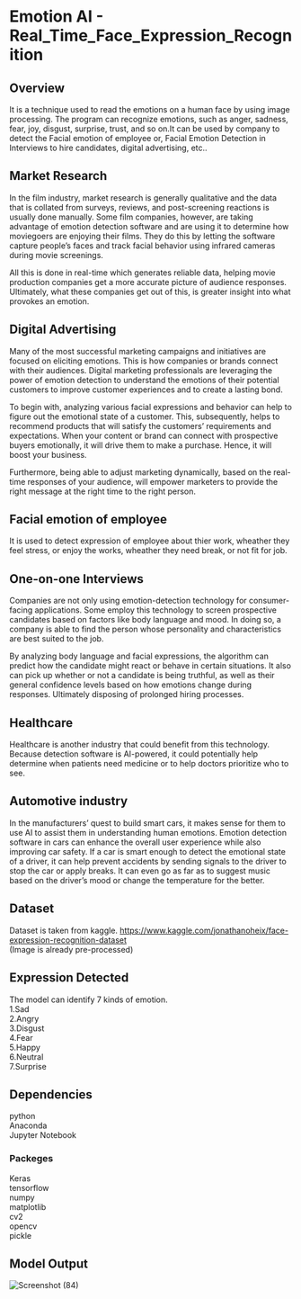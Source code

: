 # Emotion AI - Real_Time_Face_Expression_Recognition

## Overview
It is a technique used to read the emotions on a human face by using image processing. The program can recognize emotions, such as anger, sadness, fear, joy, disgust, surprise, trust, and so on.It can be used by company to detect the Facial emotion of employee or, Facial Emotion Detection in Interviews to hire candidates, digital advertising, etc..


## Market Research
In the film industry, market research is generally qualitative and the data that is collated from surveys, reviews, and post-screening reactions is usually done manually. Some film companies, however, are taking advantage of emotion detection software and are using it to determine how moviegoers are enjoying their films. They do this by letting the software capture people’s faces and track facial behavior using infrared cameras during movie screenings.

All this is done in real-time which generates reliable data, helping movie production companies get a more accurate picture of audience responses. Ultimately, what these companies get out of this, is greater insight into what provokes an emotion.

## Digital Advertising
Many of the most successful marketing campaigns and initiatives are focused on eliciting emotions. This is how companies or brands connect with their audiences. Digital marketing professionals are leveraging the power of emotion detection to understand the emotions of their potential customers to improve customer experiences and to create a lasting bond.

To begin with, analyzing various facial expressions and behavior can help to figure out the emotional state of a customer. This, subsequently, helps to recommend products that will satisfy the customers’ requirements and expectations. When your content or brand can connect with prospective buyers emotionally, it will drive them to make a purchase. Hence, it will boost your business.

Furthermore, being able to adjust marketing dynamically, based on the real-time responses of your audience, will empower marketers to provide the right message at the right time to the right person.

## Facial emotion of employee
It is used to detect expression of employee about thier work, wheather they feel stress, or enjoy the works, wheather they need break, or not fit for job.

## One-on-one Interviews
Companies are not only using emotion-detection technology for consumer-facing applications. Some employ this technology to screen prospective candidates based on factors like body language and mood. In doing so, a company is able to find the person whose personality and characteristics are best suited to the job.

By analyzing body language and facial expressions, the algorithm can predict how the candidate might react or behave in certain situations. It also can pick up whether or not a candidate is being truthful, as well as their general confidence levels based on how emotions change during responses. Ultimately disposing of prolonged hiring processes.

## Healthcare 
Healthcare is another industry that could benefit from this technology. Because detection software is AI-powered, it could potentially help determine when patients need medicine or to help doctors prioritize who to see.

## Automotive industry
In the manufacturers’ quest to build smart cars, it makes sense for them to use AI to assist them in understanding human emotions. Emotion detection software in cars can enhance the overall user experience while also improving car safety. If a car is smart enough to detect the emotional state of a driver, it can help prevent accidents by sending signals to the driver to stop the car or apply breaks. It can even go as far as to suggest music based on the driver’s mood or change the temperature for the better.

## Dataset
Dataset is taken from kaggle.
https://www.kaggle.com/jonathanoheix/face-expression-recognition-dataset <br/>
(Image is already pre-processed)

## Expression Detected
The model can identify 7 kinds of emotion.<br/>
1.Sad<br/>
2.Angry<br/>
3.Disgust<br/>
4.Fear<br/>
5.Happy<br/>
6.Neutral<br/>
7.Surprise

## Dependencies
python<br/>
Anaconda<br/>
Jupyter Notebook

### Packeges
Keras<br/>
tensorflow<br/>
numpy<br/>
matplotlib<br/>
cv2<br/>
opencv<br/>
pickle<br/>

## Model Output
![Screenshot (84)](https://user-images.githubusercontent.com/41201124/74375930-3f2ef100-4e07-11ea-9b6d-9a0728a63b47.png)
